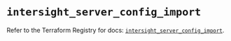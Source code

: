# `intersight_server_config_import`

Refer to the Terraform Registry for docs: [`intersight_server_config_import`](https://registry.terraform.io/providers/ciscodevnet/intersight/1.0.71/docs/resources/server_config_import).
